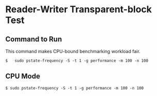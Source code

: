 # Reader-Writer Transparent-block Test


## Command to Run
This command makes CPU-bound benchmarking workload fair.

````
$   sudo pstate-frequency -S -t 1 -g performance -m 100 -n 100
````


## CPU Mode

````
$ sudo pstate-frequency -S -t 1 -g performance -m 100 -n 100
````
